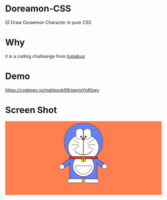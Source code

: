 # Doreamon-CSS
🐱 Draw Doraemon Character in pure CSS


# Why
it is a coding challeange from <a href = "https://instabug-intern-website.instabug-dev.com">Instabug</a>


# Demo 
https://codepen.io/mahboub99/pen/eYpKbwv

# Screen Shot

<img src="./images/Demo.png" ></img>
